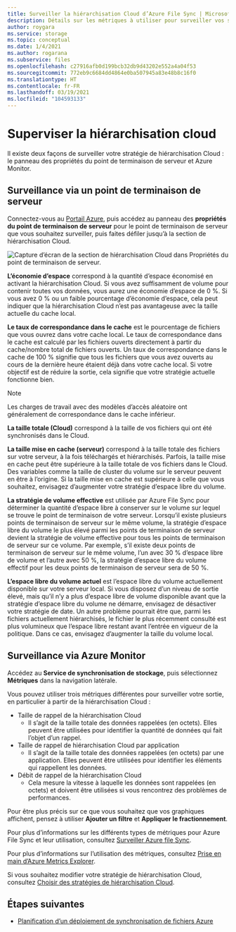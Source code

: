 ```yaml
---
title: Surveiller la hiérarchisation Cloud d’Azure File Sync | Microsoft Docs
description: Détails sur les métriques à utiliser pour surveiller vos stratégies de hiérarchisation Cloud.
author: roygara
ms.service: storage
ms.topic: conceptual
ms.date: 1/4/2021
ms.author: rogarana
ms.subservice: files
ms.openlocfilehash: c27916afb0d199bcb32db9d43202e552a4a04f53
ms.sourcegitcommit: 772eb9c6684dd4864e0ba507945a83e48b8c16f0
ms.translationtype: HT
ms.contentlocale: fr-FR
ms.lasthandoff: 03/19/2021
ms.locfileid: "104593133"
---
```

# <a name="monitor-cloud-tiering"></a>Superviser la hiérarchisation cloud
Il existe deux façons de surveiller votre stratégie de hiérarchisation Cloud : le panneau des propriétés du point de terminaison de serveur et Azure Monitor.

## <a name="monitoring-via-server-endpoint"></a>Surveillance via un point de terminaison de serveur

Connectez-vous au [Portail Azure](https://portal.azure.com/), puis accédez au panneau des **propriétés du point de terminaison de serveur** pour le point de terminaison de serveur que vous souhaitez surveiller, puis faites défiler jusqu’à la section de hiérarchisation Cloud. 

![Capture d’écran de la section de hiérarchisation Cloud dans Propriétés du point de terminaison de serveur.](media/storage-sync-monitoring-cloud-tiering/cloud-tiering-monitoring-5.png)

**L’économie d’espace** correspond à la quantité d’espace économisé en activant la hiérarchisation Cloud. Si vous avez suffisamment de volume pour contenir toutes vos données, vous aurez une économie d’espace de 0 %. Si vous avez 0 % ou un faible pourcentage d’économie d’espace, cela peut indiquer que la hiérarchisation Cloud n’est pas avantageuse avec la taille actuelle du cache local. 

**Le taux de correspondance dans le cache** est le pourcentage de fichiers que vous ouvrez dans votre cache local. Le taux de correspondance dans le cache est calculé par les fichiers ouverts directement à partir du cache/nombre total de fichiers ouverts. Un taux de correspondance dans le cache de 100 % signifie que tous les fichiers que vous avez ouverts au cours de la dernière heure étaient déjà dans votre cache local. Si votre objectif est de réduire la sortie, cela signifie que votre stratégie actuelle fonctionne bien.

> [!NOTE]
> Les charges de travail avec des modèles d’accès aléatoire ont généralement de correspondance dans le cache inférieur. 

**La taille totale (Cloud)** correspond à la taille de vos fichiers qui ont été synchronisés dans le Cloud. 

**La taille mise en cache (serveur)** correspond à la taille totale des fichiers sur votre serveur, à la fois téléchargés et hiérarchisés. Parfois, la taille mise en cache peut être supérieure à la taille totale de vos fichiers dans le Cloud. Des variables comme la taille de cluster du volume sur le serveur peuvent en être à l’origine. Si la taille mise en cache est supérieure à celle que vous souhaitez, envisagez d’augmenter votre stratégie d’espace libre du volume. 

**La stratégie de volume effective** est utilisée par Azure File Sync pour déterminer la quantité d’espace libre à conserver sur le volume sur lequel se trouve le point de terminaison de votre serveur. Lorsqu’il existe plusieurs points de terminaison de serveur sur le même volume, la stratégie d’espace libre du volume le plus élevé parmi les points de terminaison de serveur devient la stratégie de volume effective pour tous les points de terminaison de serveur sur ce volume. Par exemple, s’il existe deux points de terminaison de serveur sur le même volume, l’un avec 30 % d’espace libre de volume et l’autre avec 50 %, la stratégie d’espace libre du volume effectif pour les deux points de terminaison de serveur sera de 50 %.

**L’espace libre du volume actuel** est l’espace libre du volume actuellement disponible sur votre serveur local. Si vous disposez d’un niveau de sortie élevé, mais qu’il n’y a plus d’espace libre de volume disponible avant que la stratégie d’espace libre du volume ne démarre, envisagez de désactiver votre stratégie de date. Un autre problème pourrait être que, parmi les fichiers actuellement hiérarchisés, le fichier le plus récemment consulté est plus volumineux que l’espace libre restant avant l’entrée en vigueur de la politique. Dans ce cas, envisagez d’augmenter la taille du volume local. 

## <a name="monitoring-via-azure-monitor"></a>Surveillance via Azure Monitor

Accédez au **Service de synchronisation de stockage**, puis sélectionnez **Métriques** dans la navigation latérale. 

Vous pouvez utiliser trois métriques différentes pour surveiller votre sortie, en particulier à partir de la hiérarchisation Cloud :

- Taille de rappel de la hiérarchisation Cloud
    - Il s’agit de la taille totale des données rappelées (en octets). Elles peuvent être utilisées pour identifier la quantité de données qui fait l’objet d’un rappel.
- Taille de rappel de hiérarchisation Cloud par application
    - Il s’agit de la taille totale des données rappelées (en octets) par une application. Elles peuvent être utilisées pour identifier les éléments qui rappellent les données.
- Débit de rappel de la hiérarchisation Cloud
    - Cela mesure la vitesse à laquelle les données sont rappelées (en octets) et doivent être utilisées si vous rencontrez des problèmes de performances. 

Pour être plus précis sur ce que vous souhaitez que vos graphiques affichent, pensez à utiliser **Ajouter un filtre** et **Appliquer le fractionnement**.
 
Pour plus d’informations sur les différents types de métriques pour Azure File Sync et leur utilisation, consultez [Surveiller Azure file Sync](storage-sync-files-monitoring.md).

Pour plus d’informations sur l’utilisation des métriques, consultez [Prise en main d’Azure Metrics Explorer](../../azure-monitor/essentials/metrics-getting-started.md).

Si vous souhaitez modifier votre stratégie de hiérarchisation Cloud, consultez [Choisir des stratégies de hiérarchisation Cloud](storage-sync-choose-cloud-tiering-policies.md).

## <a name="next-steps"></a>Étapes suivantes
* [Planification d’un déploiement de synchronisation de fichiers Azure](storage-sync-files-planning.md)